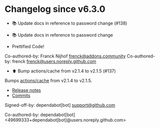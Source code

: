 # Changelog since v6.3.0
- 📚 Update docs in reference to password change (#138)

* 📚 Update docs in reference to password change

* Prettified Code!

Co-authored-by: Franck Nijhof <frenck@addons.community>
Co-authored-by: frenck <frenck@users.noreply.github.com> 
- ⬆️ Bump actions/cache from v2.1.4 to v2.1.5 (#137)

Bumps [actions/cache](https://github.com/actions/cache) from v2.1.4 to v2.1.5.
- [Release notes](https://github.com/actions/cache/releases)
- [Commits](https://github.com/actions/cache/compare/v2.1.4...1a9e2138d905efd099035b49d8b7a3888c653ca8)

Signed-off-by: dependabot[bot] <support@github.com>

Co-authored-by: dependabot[bot] <49699333+dependabot[bot]@users.noreply.github.com> 

